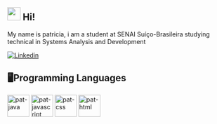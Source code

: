 ## <img src="https://raw.githubusercontent.com/MartinHeinz/MartinHeinz/master/wave.gif" width="30px"> Hi!
<p> My name is patricia, i am a student at SENAI Suíço-Brasileira studying technical in Systems Analysis and Development</p>

[![Linkedin](https://user-images.githubusercontent.com/82671773/129623050-527424fa-6ca8-462b-a3c4-791ae753b338.jpg)](https://www.linkedin.com/in/patricia-s-rainha/)

## 🖥️Programming Languages

<div style="display: inline_block">
   <img height="50" width="50" alt="pat-java" src="https://cdn.jsdelivr.net/gh/devicons/devicon/icons/java/java-original-wordmark.svg" />
   <img height="50" width="50" alt="pat-javascript" src="https://cdn.jsdelivr.net/gh/devicons/devicon/icons/javascript/javascript-original.svg" />
   <img height="50" width="50" alt="pat-css" src="https://cdn.jsdelivr.net/gh/devicons/devicon/icons/css3/css3-original.svg" />
   <img height="50" width="50" alt="pat-html" src="https://cdn.jsdelivr.net/gh/devicons/devicon/icons/html5/html5-original.svg"/>
</div>
